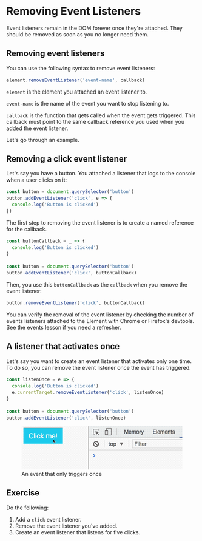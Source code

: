 # Removing Event Listeners

Event listeners remain in the DOM forever once they're attached. They should be removed as soon as you no longer need them.

## Removing event listeners

You can use the following syntax to remove event listeners:

```js
element.removeEventListener('event-name', callback)
```

`element` is the element you attached an event listener to.

`event-name` is the name of the event you want to stop listening to.

`callback` is the function that gets called when the event gets triggered. This callback must point to the same callback reference you used when you added the event listener.

Let's go through an example.

## Removing a click event listener

Let's say you have a button. You attached a listener that logs to the console when a user clicks on it:

```js
const button = document.querySelector('button')
button.addEventListener('click', e => {
  console.log('Button is clicked')
})
```

The first step to removing the event listener is to create a named reference for the callback.

```js
const buttonCallback = _ => {
  console.log('Button is clicked')
}

const button = document.querySelector('button')
button.addEventListener('click', buttonCallback)
```

Then, you use this `buttonCallback` as the `callback` when you remove the event listener:

```js
button.removeEventListener('click', buttonCallback)
```

You can verify the removal of the event listener by checking the number of events listeners attached to the Element with Chrome or Firefox's devtools. See the events lesson if you need a refresher.

## A listener that activates once

Let's say you want to create an event listener that activates only one time. To do so, you can remove the event listener once the event has triggered.

```js
const listenOnce = e => {
  console.log('Button is clicked')
  e.currentTarget.removeEventListener('click', listenOnce)
}

const button = document.querySelector('button')
button.addEventListener('click', listenOnce)
```

<figure>
  <img src="../../images/events/remove/once.gif" alt="An event that only triggers once">
  <figcaption>An event that only triggers once</figcaption>
</figure>

## Exercise

Do the following:

1. Add a `click` event listener.
2. Remove the event listener you've added.
3. Create an event listener that listens for five clicks.

